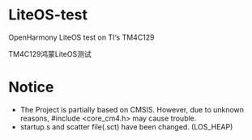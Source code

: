 # LiteOS-test
OpenHarmony LiteOS test on TI‘s TM4C129

TM4C129鸿蒙LiteOS测试

# Notice
* The Project is partially based on CMSIS. However, due to unknown reasons, #include <core_cm4.h> may cause trouble.
* startup.s and scatter file(.sct) have been changed. (LOS_HEAP) 
